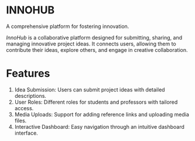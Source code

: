 # INNOHUB
A comprehensive platform for fostering innovation.
<br>

*InnoHub* is a collaborative platform designed for submitting, sharing, and managing innovative project ideas. It connects users, allowing them to contribute their ideas, explore others, and engage in creative collaboration.

# Features
1. Idea Submission: Users can submit project ideas with detailed descriptions.<br>
2. User Roles: Different roles for students and professors with tailored access.<br>
3. Media Uploads: Support for adding reference links and uploading media files.<br>
4. Interactive Dashboard: Easy navigation through an intuitive dashboard interface.

   
